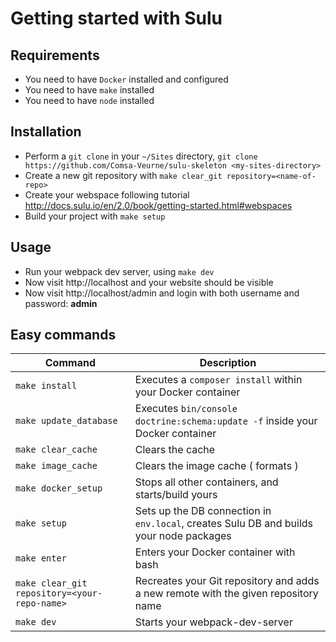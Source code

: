 # Getting started with Sulu
## Requirements
- You need to have `Docker` installed and configured
- You need to have `make` installed
- You need to have `node` installed
## Installation
- Perform a `git clone` in your `~/Sites` directory, `git clone https://github.com/Comsa-Veurne/sulu-skeleton <my-sites-directory>`
- Create a new git repository with `make clear_git repository=<name-of-repo>`
- Create your webspace following tutorial http://docs.sulu.io/en/2.0/book/getting-started.html#webspaces
- Build your project with `make setup`
## Usage
- Run your webpack dev server, using `make dev`
- Now visit http://localhost and your website should be visible
- Now visit http://localhost/admin and login with both username and password: **admin**
## Easy commands

| Command  | Description    |
|---|---|
| `make install` | Executes a `composer install` within your Docker container |
| `make update_database` | Executes `bin/console doctrine:schema:update -f` inside your Docker container |
| `make clear_cache` | Clears the cache |
| `make image_cache` | Clears the image cache ( formats ) |
| `make docker_setup` | Stops all other containers, and starts/build yours |
| `make setup` | Sets up the DB connection in `env.local`, creates Sulu DB and builds your node packages |
| `make enter` | Enters your Docker container with bash |
| `make clear_git repository=<your-repo-name>` | Recreates your Git repository and adds a new remote with the given repository name |
| `make dev` | Starts your webpack-dev-server |